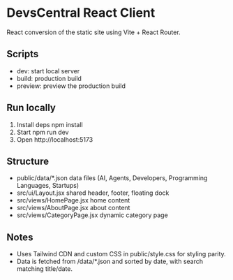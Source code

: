 # DevsCentral React Client

React conversion of the static site using Vite + React Router.

## Scripts

- dev: start local server
- build: production build
- preview: preview the production build

## Run locally

1. Install deps
   npm install
2. Start
   npm run dev
3. Open
   http://localhost:5173

## Structure

- public/data/*.json data files (AI, Agents, Developers, Programming Languages, Startups)
- src/ui/Layout.jsx shared header, footer, floating dock
- src/views/HomePage.jsx home content
- src/views/AboutPage.jsx about content
- src/views/CategoryPage.jsx dynamic category page

## Notes

- Uses Tailwind CDN and custom CSS in public/style.css for styling parity.
- Data is fetched from /data/*.json and sorted by date, with search matching title/date.
